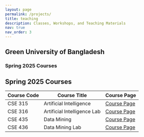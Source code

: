 ```yaml
---
layout: page
permalink: /projects/
title: teaching
description: Classes, Workshops, and Teaching Materials
nav: true
nav_order: 3
---
```


## Green University of Bangladesh


### Spring 2025 Courses


## Spring 2025 Courses

| Course Code | Course Title                  | Course Page |
|------------|--------------------------------|-------------|
| CSE 315    | Artificial Intelligence       | [Course Page](6_project.md) |
| CSE 316    | Artificial Intelligence Lab   | [Course Page](7_project.md) |
| CSE 435    | Data Mining                   | [Course Page](8_project.md) |
| CSE 436    | Data Mining Lab               | [Course Page](9_project.md) |



